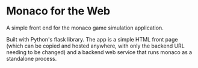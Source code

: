 # Monaco for the Web

A simple front end for the monaco game simulation application.

Built with Python's flask library. The app is a simple HTML front page
(which can be copied and hosted anywhere, with only the backend URL needing to be changed)
and a backend web service that runs monaco as a standalone process.
